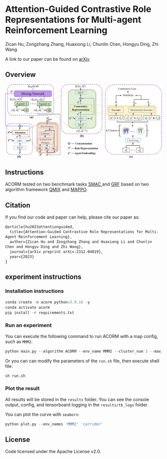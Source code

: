 # **Attention-Guided Contrastive Role Representations for Multi-agent Reinforcement Learning**

Zican Hu, Zongzhang Zhang, Huaxiong Li, Chunlin Chen, Hongyu Ding, Zhi Wang

A link to our paper can be found on [arXiv](https://arxiv.org/abs/2312.04819)

## **Overview**

![ACORM_QMIX](./ACORM_QMIX.jpg)

## **Instructions**

ACORM tested on two benchmark tasks [SMAC ](https://github.com/oxwhirl/smac) and [GRF](https://github.com/google-research/football) based on two algorithm framework [QMIX](https://arxiv.org/abs/1803.11485) and [MAPPO](https://arxiv.org/abs/2103.01955).

## **Citation**

If you find our code and paper can help, please cite our paper as:
```
@article{hu2023attentionguided,
  title={Attention-Guided Contrastive Role Representations for Multi-Agent Reinforcement Learning},
  author={Zican Hu and Zongzhang Zhang and Huaxiong Li and Chunlin Chen and Hongyu Ding and Zhi Wang},
  journal={arXiv preprint arXiv:2312.04819},
  year={2023}
}
```
## **experiment instructions**

### **Installation instructions**

```python
conda create -n acorm python=3.9.16 -y
conda activate acorm
pip install -r requirements.txt
```

### Run an experiment

You can execute the following command to run ACORM with a map config, such as `MMM2`:

```python
python main.py --algorithm ACORM --env_name MMM2 --cluster_num 3 --max_train_steps 3050000
```

Or you can  can modify the parameters of the `run.sh` file, then execute shell file:

```python
sh run.sh
```
### Plot the result
All results will be stored in the `results` folder. You can see the console output, config, and tensorboard logging in the `results/tb_logs` folder.

You can plot the curve with `seaborn`:

```python
python plot.py --env_names 'MMM2' 'corridor'
```

## License

Code licensed under the Apache License v2.0.

